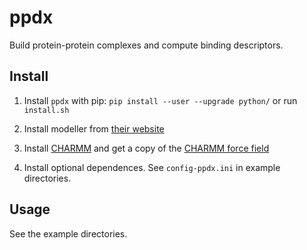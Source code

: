 
# ppdx

Build protein-protein complexes and compute binding descriptors.

## Install

1. Install `ppdx` with pip: `pip install --user --upgrade python/` or run `install.sh`

2. Install modeller from [their website](https://salilab.org/modeller/)

3. Install [CHARMM](https://www.charmm.org/charmm/) and get a copy of the [CHARMM force field](http://mackerell.umaryland.edu/charmm_ff.shtml)

4. Install optional dependences. See `config-ppdx.ini` in example directories.


## Usage

See the example directories.

